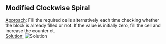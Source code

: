 ## Modified Clockwise Spiral
<u>Approach</u>: Fill the required cells alternatively each time checking whether the block is already filled or not. If the value is initially zero, fill the cell and increase the counter ct.
<br><u>Solution:</u>
![Solution](https://i.postimg.cc/7PdkW8cw/solnnnn.png)